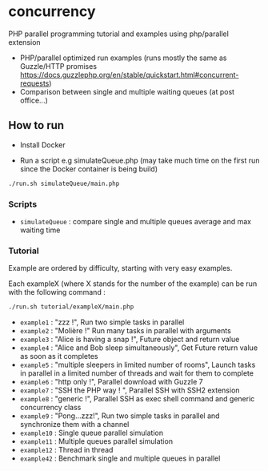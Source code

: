 # concurrency
PHP parallel programming tutorial and examples using php/parallel extension

- PHP/parallel optimized run examples (runs mostly the same as Guzzle/HTTP promises https://docs.guzzlephp.org/en/stable/quickstart.html#concurrent-requests)
- Comparison between single and multiple waiting queues (at post office...)

## How to run

- Install Docker

- Run a script e.g simulateQueue.php (may take much time on the first run since the Docker container is being build)
```bash
./run.sh simulateQueue/main.php
```

### Scripts

- `simulateQueue` : compare single and multiple queues average and max waiting time

### Tutorial

Example are ordered by difficulty, starting with very easy examples.

Each exampleX (where X stands for the number of the example) can be run with the following command :
```bash
./run.sh tutorial/exampleX/main.php
```


- `example1` : "zzz !", Run two simple tasks in parallel
- `example2` : "Molière !" Run many tasks in parallel with arguments
- `example3` : "Alice is having a snap !", Future object and return value
- `example4` : "Alice and Bob sleep simultaneously", Get Future return value as soon as it completes
- `example5` : "multiple sleepers in limited number of rooms", Launch tasks in parallel in a limited number of threads and wait for them to complete
- `example6` : "http only !", Parallel download with Guzzle 7
- `example7` : "SSH the PHP way ! ", Parallel SSH with SSH2 extension
- `example8` : "generic !", Parallel SSH as exec shell command and generic concurrency class
- `example9` : "Pong...zzz!", Run two simple tasks in parallel and synchronize them with a channel
- `example10` : Single queue parallel simulation
- `example11` : Multiple queues parallel simulation
- `example12` : Thread in thread
- `example42` : Benchmark single and multiple queues in parallel